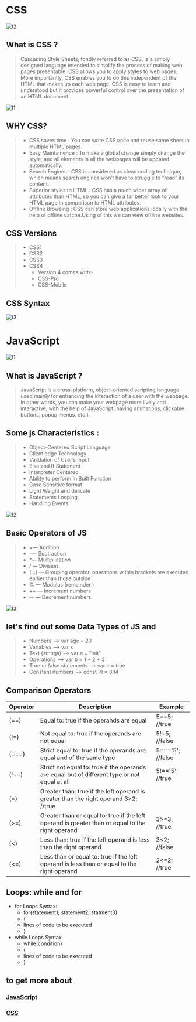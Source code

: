 # CSS 
![I2](https://s3.eu-west-2.amazonaws.com/uploads.3alampro.com/2019/October/UqGlnihBSz6tx8ua5tojPTwPvN3KsN6v6DfRNDa2.jpeg)




## What is CSS ?

> Cascading Style Sheets, fondly referred to as CSS, is a simply designed language intended to simplify the process of making web pages presentable. CSS allows you to apply styles to web pages. More importantly, CSS enables you to do this independent of the HTML that makes up each web page. CSS is easy to learn and understood but it provides powerful control over the presentation of an HTML document

![I1](https://res.cloudinary.com/practicaldev/image/fetch/s--LBKtcN6---/c_imagga_scale,f_auto,fl_progressive,h_900,q_auto,w_1600/https://thepracticaldev.s3.amazonaws.com/i/2gtqqlfraqi3ljmtt5at.jpg)

## WHY CSS?
> - CSS saves time : You can write CSS once and reuse same sheet in multiple HTML pages.
> - Easy Maintainence : To make a global change simply change the style, and all elements in all the webpages will be updated automatically.
> - Search Engines : CSS is considered as clean coding technique, which means search engines won’t have to struggle to “read” its content.
> - Superior styles to HTML : CSS has a much wider array of attributes than HTML, so you can give a far better look to your HTML page in comparison to HTML attributes.
> - Offline Browsing : CSS can store web applications locally with the help of offline catche.Using of this we can view offline websites.






## CSS Versions
> - CSS1
> - CSS2
> - CSS3
> - CSS4
>   - Version 4 comes with:-
>   - CSS-Pro
>   - CSS-Mobile


## CSS Syntax

![I3](https://www.coderepublics.com/CSS/CSS%20Images/css-syntax.webp)


# JavaScript 
![I1](https://images.squarespace-cdn.com/content/v1/58d20c79725e25b221549193/1521098155260-OD3QNLD1RK7DGPWMCUA6/ke17ZwdGBToddI8pDm48kNvT88LknE-K9M4pGNO0Iqd7gQa3H78H3Y0txjaiv_0fDoOvxcdMmMKkDsyUqMSsMWxHk725yiiHCCLfrh8O1z5QPOohDIaIeljMHgDF5CVlOqpeNLcJ80NK65_fV7S1USOFn4xF8vTWDNAUBm5ducQhX-V3oVjSmr829Rco4W2Uo49ZdOtO_QXox0_W7i2zEA/js.jpg?format=2500w)
## What is JavaScript ?

> JavaScript is a cross-platform, object-oriented scripting language used mainly for enhancing the interaction of a user with the webpage. In other words, you can make your webpage more lively and interactive, with the help of JavaScript( having animations, clickable buttons, popup menus, etc.). 


## Some js Characteristics :
> - Object-Centered Script Language
> - Client edge Technology
> - Validation of User’s Input
> - Else and If Statement
> - Interpreter Centered
> - Ability to perform In Built Function
> - Case Sensitive format
> - Light Weight and delicate
> - Statements Looping
> - Handling Events




![I2](https://2019.stateofjs.com/images/stateofjs-socialmedia.png)


## Basic Operators of JS 
> - +— Addition
> - -— Subtraction
> - *— Multiplication
> - / — Division
> - (...) — Grouping operator, operations within brackets are executed earlier than those outside
> - % — Modulus (remainder )
> - ++ — Increment numbers
> - -- — Decrement numbers



![I3](https://itea.ua/wp-content/uploads/2020/10/bazovyj-kurs-javascript_1.png)




## let's find out some Data Types of JS and 
> - Numbers —> var age = 23
> - Variables —> var x
> - Text (strings) —> var a = "init"
> - Operations —> var b = 1 + 2 + 3
> - True or false statements —> var c = true
> - Constant numbers —> const PI = 3.14



## Comparison Operators

Operator | Description | Example
------------ | ------------- | -------------
(==)	| Equal to: true if the operands are equal	| 5==5; //true
(!=)	| Not equal to: true if the operands are not equal | 5!=5; //false
(===)	| Strict equal to: true if the operands are equal and of the same type | 5==='5'; //false
(!==)	| Strict not equal to: true if the operands are equal but of different type or not equal at all	| 5!=='5'; //true
(>)	| Greater than: true if the left operand is greater than the right operand	3>2; //true
(>=)	| Greater than or equal to: true if the left operand is greater than or equal to the right operand	| 3>=3; //true
(<)	| Less than: true if the left operand is less than the right operand	| 3<2; //false
(<=)	| Less than or equal to: true if the left operand is less than or equal to the right operand	| 2<=2; //true


## Loops: while and for

- for Loops Syntax: 
    - for(statement1; statement2; statment3)
    - {
    - lines of code to be executed
    - }
- while Loops Syntax
    - while(condition)
    - {
    - lines of code to be executed
    - }

## to get more about 

### [JavaScript](https://www.w3schools.com/js/default.asp)

### [CSS](https://www.w3schools.com/css/default.asp)
 
